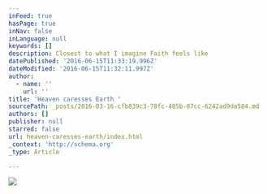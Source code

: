 ```yaml
---
inFeed: true
hasPage: true
inNav: false
inLanguage: null
keywords: []
description: Closest to what I imagine Faith feels like
datePublished: '2016-06-15T11:33:19.996Z'
dateModified: '2016-06-15T11:32:11.997Z'
author:
  - name: ''
    url: ''
title: 'Heaven caresses Earth '
sourcePath: _posts/2016-03-16-cfb839c3-78fc-485b-87cc-6242ad9da584.md
authors: []
publisher: null
starred: false
url: heaven-caresses-earth/index.html
_context: 'http://schema.org'
_type: Article

---
```

![](https://the-grid-user-content.s3-us-west-2.amazonaws.com/49384f34-7fad-49c6-a8ff-f755c413cb6c.jpg)